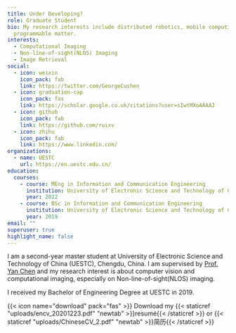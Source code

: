 ```yaml
---
title: Under Developing?
role: Graduate Student
bio: My research interests include distributed robotics, mobile computing and
  programmable matter.
interests:
  - Computational Imaging
  - Non-line-of-sight(NLOS) Imaging
  - Image Retrieval
social:
  - icon: weixin
    icon_pack: fab
    link: https://twitter.com/GeorgeCushen
  - icon: graduation-cap
    icon_pack: fas
    link: https://scholar.google.co.uk/citations?user=sIwtMXoAAAAJ
  - icon: github
    icon_pack: fab
    link: https://github.com/ruixv
  - icon: zhihu
    icon_pack: fab
    link: https://www.linkedin.com/
organizations:
  - name: UESTC
    url: https://en.uestc.edu.cn/
education:
  courses:
    - course: MEng in Information and Communication Engineering
      institution: University of Electronic Science and Technology of China
      year: 2022
    - course: BSc in Information and Communication Engineering
      institution: University of Electronic Science and Technology of China
      year: 2019
email: ""
superuser: true
highlight_name: false
---
```

I am a second-year master student at University of Electronic Science and Technology of China (UESTC), Chengdu, China. I am supervised by [Prof. Yan Chen](http://staff.ustc.edu.cn/~eecyan/) and my research interest is about computer vision and computational imaging, especially on Non-line-of-sight(NLOS) imaging.

I received my Bachelor of Engineering Degree at UESTC in 2019.



{{< icon name="download" pack="fas" >}} Download my {{< staticref "uploads/encv_20201223.pdf" "newtab" >}}resumé{{< /staticref >}} or {{< staticref "uploads/ChineseCV_2.pdf" "newtab" >}}简历{{< /staticref >}}